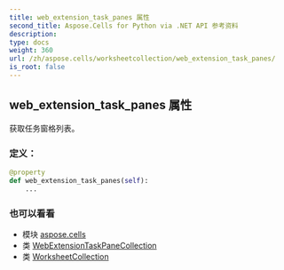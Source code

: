 ```yaml
---
title: web_extension_task_panes 属性
second_title: Aspose.Cells for Python via .NET API 参考资料
description:
type: docs
weight: 360
url: /zh/aspose.cells/worksheetcollection/web_extension_task_panes/
is_root: false
---
```

## web_extension_task_panes 属性

获取任务窗格列表。
### 定义：
```python
@property
def web_extension_task_panes(self):
    ...
```

### 也可以看看
* 模块 [aspose.cells](../../)
* 类 [WebExtensionTaskPaneCollection](/cells/python-net/zh/aspose.cells.webextensions/webextensiontaskpanecollection)
* 类 [WorksheetCollection](/cells/python-net/zh/aspose.cells/worksheetcollection)
